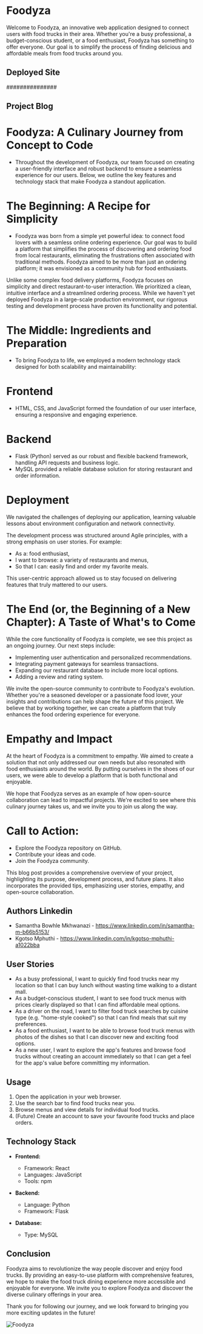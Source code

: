 # Foodyza

Welcome to Foodyza, an innovative web application designed to connect users with food trucks in their area. Whether you're a busy professional, a budget-conscious student, or a food enthusiast, Foodyza has something to offer everyone. Our goal is to simplify the process of finding delicious and affordable meals from food trucks around you.


## Deployed Site
###############

## Project Blog

# Foodyza: A Culinary Journey from Concept to Code

* Throughout the development of Foodyza, our team focused on creating a user-friendly interface and robust backend to ensure a seamless experience for our users. Below, we outline the key features and technology stack that make Foodyza a standout application.

# The Beginning: A Recipe for Simplicity

* Foodyza was born from a simple yet powerful idea: to connect food lovers with a seamless online ordering experience. Our goal was to build a platform that simplifies the process of discovering and ordering food from local restaurants, eliminating the frustrations often associated with traditional methods. Foodyza aimed to be more than just an ordering platform; it was envisioned as a community hub for food enthusiasts.

Unlike some complex food delivery platforms, Foodyza focuses on simplicity and direct restaurant-to-user interaction. We prioritized a clean, intuitive interface and a streamlined ordering process. While we haven't yet deployed Foodyza in a large-scale production environment, our rigorous testing and development process have proven its functionality and potential.

# The Middle: Ingredients and Preparation

* To bring Foodyza to life, we employed a modern technology stack designed for both scalability and maintainability:

# Frontend
* HTML, CSS, and JavaScript formed the foundation of our user interface, ensuring a responsive and engaging experience.
#  Backend
* Flask (Python) served as our robust and flexible backend framework, handling API requests and business logic.
* MySQL provided a reliable database solution for storing restaurant and order information.
# Deployment
We navigated the challenges of deploying our application, learning valuable lessons about environment configuration and network connectivity.

The development process was structured around Agile principles, with a strong emphasis on user stories. For example:

* As a: food enthusiast,
* I want to browse: a variety of restaurants and menus,
* So that I can: easily find and order my favorite meals.

This user-centric approach allowed us to stay focused on delivering features that truly mattered to our users.

# The End (or, the Beginning of a New Chapter): A Taste of What's to Come

While the core functionality of Foodyza is complete, we see this project as an ongoing journey. Our next steps include:

* Implementing user authentication and personalized recommendations.
* Integrating payment gateways for seamless transactions.
* Expanding our restaurant database to include more local options.
* Adding a review and rating system.

We invite the open-source community to contribute to Foodyza's evolution. Whether you're a seasoned developer or a passionate food lover, your insights and contributions can help shape the future of this project. We believe that by working together, we can create a platform that truly enhances the food ordering experience for everyone.

# Empathy and Impact

At the heart of Foodyza is a commitment to empathy. We aimed to create a solution that not only addressed our own needs but also resonated with food enthusiasts around the world. By putting ourselves in the shoes of our users, we were able to develop a platform that is both functional and enjoyable.

We hope that Foodyza serves as an example of how open-source collaboration can lead to impactful projects. We're excited to see where this culinary journey takes us, and we invite you to join us along the way.

# Call to Action:

* Explore the Foodyza repository on GitHub.
* Contribute your ideas and code.
* Join the Foodyza community.

This blog post provides a comprehensive overview of your project, highlighting its purpose, development process, and future plans. It also incorporates the provided tips, emphasizing user stories, empathy, and open-source collaboration.

## Authors Linkedin

* Samantha Bowhle Mkhwanazi - https://www.linkedin.com/in/samantha-m-b66b5153/
* Kgotso Mphuthi - https://www.linkedin.com/in/kgotso-mphuthi-a1022bba


## User Stories

* As a busy professional, I want to quickly find food trucks near my location so that I can buy lunch without wasting time walking to a distant mall.
* As a budget-conscious student, I want to see food truck menus with prices clearly displayed so that I can find affordable meal options.
* As a driver on the road, I want to filter food truck searches by cuisine type (e.g. "home-style cooked") so that I can find meals that suit my preferences.
* As a food enthusiast, I want to be able to browse food truck menus with photos of the dishes so that I can discover new and exciting food options.
* As a new user, I want to explore the app's features and browse food trucks without creating an account immediately so that I can get a feel for the app's value before committing my information.

## Usage

1.  Open the application in your web browser.
2.  Use the search bar to find food trucks near you.
3.  Browse menus and view details for individual food trucks.
4.  (Future) Create an account to save your favourite food trucks and place orders.


## Technology Stack

* **Frontend:**
    * Framework: React
    * Languages: JavaScript
    * Tools: npm
* **Backend:**

    * Language: Python
    * Framework: Flask
* **Database:**
    * Type: MySQL

## Conclusion

Foodyza aims to revolutionize the way people discover and enjoy food trucks. By providing an easy-to-use platform with comprehensive features, we hope to make the food truck dining experience more accessible and enjoyable for everyone. We invite you to explore Foodyza and discover the diverse culinary offerings in your area.

Thank you for following our journey, and we look forward to bringing you more exciting updates in the future!



![Foodyza](https://github.com/user-attachments/assets/e112cc22-3216-4810-aac0-3e8c99f52323)
